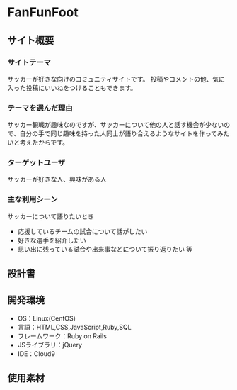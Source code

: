 # FanFunFoot

## サイト概要
### サイトテーマ
サッカーが好きな向けのコミュニティサイトです。
投稿やコメントの他、気に入った投稿にいいねをつけることもできます。


### テーマを選んだ理由
サッカー観戦が趣味なのですが、サッカーについて他の人と話す機会が少ないので、自分の手で同じ趣味を持った人同士が語り合えるようなサイトを作ってみたいと考えたからです。


### ターゲットユーザ
サッカーが好きな人、興味がある人

### 主な利用シーン
サッカーについて語りたいとき
 - 応援しているチームの試合について話がしたい
 - 好きな選手を紹介したい
 - 思い出に残っている試合や出来事などについて振り返りたい   等

## 設計書


## 開発環境
- OS：Linux(CentOS)
- 言語：HTML,CSS,JavaScript,Ruby,SQL
- フレームワーク：Ruby on Rails
- JSライブラリ：jQuery
- IDE：Cloud9

## 使用素材
